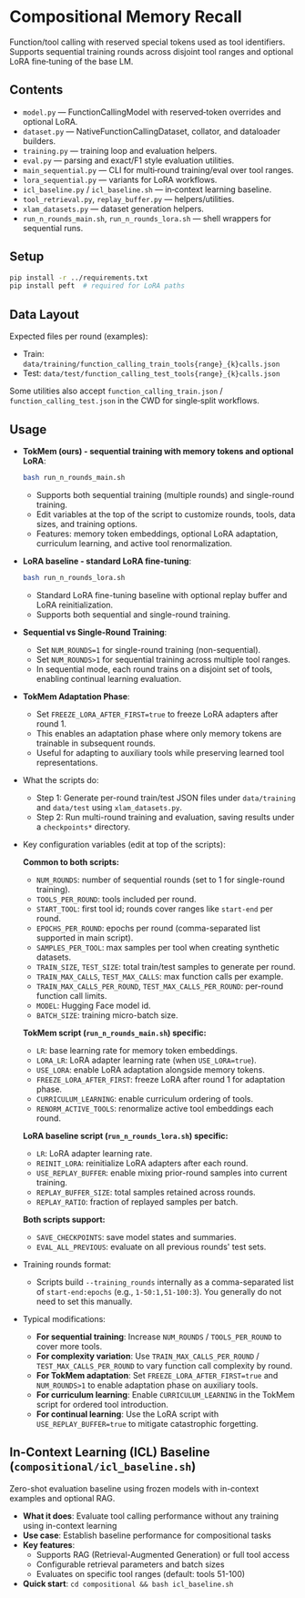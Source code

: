 # Compositional Memory Recall

Function/tool calling with reserved special tokens used as tool identifiers. Supports sequential training rounds across disjoint tool ranges and optional LoRA fine‑tuning of the base LM.

## Contents

- `model.py` — FunctionCallingModel with reserved‑token overrides and optional LoRA.
- `dataset.py` — NativeFunctionCallingDataset, collator, and dataloader builders.
- `training.py` — training loop and evaluation helpers.
- `eval.py` — parsing and exact/F1 style evaluation utilities.
- `main_sequential.py` — CLI for multi‑round training/eval over tool ranges.
- `lora_sequential.py` — variants for LoRA workflows.
- `icl_baseline.py` / `icl_baseline.sh` — in‑context learning baseline.
- `tool_retrieval.py`, `replay_buffer.py` — helpers/utilities.
- `xlam_datasets.py` — dataset generation helpers.
- `run_n_rounds_main.sh`, `run_n_rounds_lora.sh` — shell wrappers for sequential runs.

## Setup

```bash
pip install -r ../requirements.txt
pip install peft  # required for LoRA paths
```

## Data Layout

Expected files per round (examples):

- Train: `data/training/function_calling_train_tools{range}_{k}calls.json`
- Test:  `data/test/function_calling_test_tools{range}_{k}calls.json`

Some utilities also accept `function_calling_train.json` / `function_calling_test.json` in the CWD for single‑split workflows.

## Usage

- **TokMem (ours) - sequential training with memory tokens and optional LoRA**:
  ```bash
  bash run_n_rounds_main.sh
  ```
  - Supports both sequential training (multiple rounds) and single-round training.
  - Edit variables at the top of the script to customize rounds, tools, data sizes, and training options.
  - Features: memory token embeddings, optional LoRA adaptation, curriculum learning, and active tool renormalization.

- **LoRA baseline - standard LoRA fine-tuning**:
  ```bash
  bash run_n_rounds_lora.sh
  ```
  - Standard LoRA fine-tuning baseline with optional replay buffer and LoRA reinitialization.
  - Supports both sequential and single-round training.

- **Sequential vs Single-Round Training**:
  - Set `NUM_ROUNDS=1` for single-round training (non-sequential).
  - Set `NUM_ROUNDS>1` for sequential training across multiple tool ranges.
  - In sequential mode, each round trains on a disjoint set of tools, enabling continual learning evaluation.

- **TokMem Adaptation Phase**:
  - Set `FREEZE_LORA_AFTER_FIRST=true` to freeze LoRA adapters after round 1.
  - This enables an adaptation phase where only memory tokens are trainable in subsequent rounds.
  - Useful for adapting to auxiliary tools while preserving learned tool representations.

- What the scripts do:
  - Step 1: Generate per-round train/test JSON files under `data/training` and `data/test` using `xlam_datasets.py`.
  - Step 2: Run multi-round training and evaluation, saving results under a `checkpoints*` directory.

- Key configuration variables (edit at top of the scripts):

  **Common to both scripts:**
  - `NUM_ROUNDS`: number of sequential rounds (set to 1 for single-round training).
  - `TOOLS_PER_ROUND`: tools included per round.
  - `START_TOOL`: first tool id; rounds cover ranges like `start-end` per round.
  - `EPOCHS_PER_ROUND`: epochs per round (comma-separated list supported in main script).
  - `SAMPLES_PER_TOOL`: max samples per tool when creating synthetic datasets.
  - `TRAIN_SIZE`, `TEST_SIZE`: total train/test samples to generate per round.
  - `TRAIN_MAX_CALLS`, `TEST_MAX_CALLS`: max function calls per example.
  - `TRAIN_MAX_CALLS_PER_ROUND`, `TEST_MAX_CALLS_PER_ROUND`: per-round function call limits.
  - `MODEL`: Hugging Face model id.
  - `BATCH_SIZE`: training micro-batch size.

  **TokMem script (`run_n_rounds_main.sh`) specific:**
  - `LR`: base learning rate for memory token embeddings.
  - `LORA_LR`: LoRA adapter learning rate (when `USE_LORA=true`).
  - `USE_LORA`: enable LoRA adaptation alongside memory tokens.
  - `FREEZE_LORA_AFTER_FIRST`: freeze LoRA after round 1 for adaptation phase.
  - `CURRICULUM_LEARNING`: enable curriculum ordering of tools.
  - `RENORM_ACTIVE_TOOLS`: renormalize active tool embeddings each round.

  **LoRA baseline script (`run_n_rounds_lora.sh`) specific:**
  - `LR`: LoRA adapter learning rate.
  - `REINIT_LORA`: reinitialize LoRA adapters after each round.
  - `USE_REPLAY_BUFFER`: enable mixing prior-round samples into current training.
  - `REPLAY_BUFFER_SIZE`: total samples retained across rounds.
  - `REPLAY_RATIO`: fraction of replayed samples per batch.

  **Both scripts support:**
  - `SAVE_CHECKPOINTS`: save model states and summaries.
  - `EVAL_ALL_PREVIOUS`: evaluate on all previous rounds' test sets.

- Training rounds format:
  - Scripts build `--training_rounds` internally as a comma-separated list of `start-end:epochs` (e.g., `1-50:1,51-100:3`). You generally do not need to set this manually.

- Typical modifications:
  - **For sequential training**: Increase `NUM_ROUNDS` / `TOOLS_PER_ROUND` to cover more tools.
  - **For complexity variation**: Use `TRAIN_MAX_CALLS_PER_ROUND` / `TEST_MAX_CALLS_PER_ROUND` to vary function call complexity by round.
  - **For TokMem adaptation**: Set `FREEZE_LORA_AFTER_FIRST=true` and `NUM_ROUNDS>1` to enable adaptation phase on auxiliary tools.
  - **For curriculum learning**: Enable `CURRICULUM_LEARNING` in the TokMem script for ordered tool introduction.
  - **For continual learning**: Use the LoRA script with `USE_REPLAY_BUFFER=true` to mitigate catastrophic forgetting.


## **In-Context Learning (ICL) Baseline** (`compositional/icl_baseline.sh`)
Zero-shot evaluation baseline using frozen models with in-context examples and optional RAG.
- **What it does**: Evaluate tool calling performance without any training using in-context learning
- **Use case**: Establish baseline performance for compositional tasks
- **Key features**:
  - Supports RAG (Retrieval-Augmented Generation) or full tool access
  - Configurable retrieval parameters and batch sizes
  - Evaluates on specific tool ranges (default: tools 51-100)
- **Quick start**: `cd compositional && bash icl_baseline.sh`